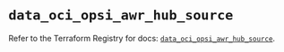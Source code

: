 # `data_oci_opsi_awr_hub_source`

Refer to the Terraform Registry for docs: [`data_oci_opsi_awr_hub_source`](https://registry.terraform.io/providers/hashicorp/oci/7.19.0/docs/data-sources/opsi_awr_hub_source).
